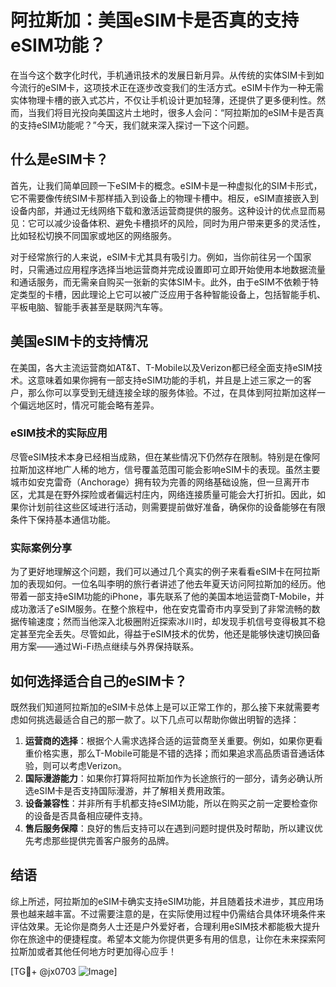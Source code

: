 # 阿拉斯加：美国eSIM卡是否真的支持eSIM功能？

在当今这个数字化时代，手机通讯技术的发展日新月异。从传统的实体SIM卡到如今流行的eSIM卡，这项技术正在逐步改变我们的生活方式。eSIM卡作为一种无需实体物理卡槽的嵌入式芯片，不仅让手机设计更加轻薄，还提供了更多便利性。然而，当我们将目光投向美国这片土地时，很多人会问：“阿拉斯加的eSIM卡是否真的支持eSIM功能呢？”今天，我们就来深入探讨一下这个问题。

## 什么是eSIM卡？

首先，让我们简单回顾一下eSIM卡的概念。eSIM卡是一种虚拟化的SIM卡形式，它不需要像传统SIM卡那样插入到设备上的物理卡槽中。相反，eSIM直接嵌入到设备内部，并通过无线网络下载和激活运营商提供的服务。这种设计的优点显而易见：它可以减少设备体积、避免卡槽损坏的风险，同时为用户带来更多的灵活性，比如轻松切换不同国家或地区的网络服务。

对于经常旅行的人来说，eSIM卡尤其具有吸引力。例如，当你前往另一个国家时，只需通过应用程序选择当地运营商并完成设置即可立即开始使用本地数据流量和通话服务，而无需亲自购买一张新的实体SIM卡。此外，由于eSIM不依赖于特定类型的卡槽，因此理论上它可以被广泛应用于各种智能设备上，包括智能手机、平板电脑、智能手表甚至是联网汽车等。

## 美国eSIM卡的支持情况

在美国，各大主流运营商如AT&T、T-Mobile以及Verizon都已经全面支持eSIM技术。这意味着如果你拥有一部支持eSIM功能的手机，并且是上述三家之一的客户，那么你可以享受到无缝连接全球的服务体验。不过，在具体到阿拉斯加这样一个偏远地区时，情况可能会略有差异。

### eSIM技术的实际应用

尽管eSIM技术本身已经相当成熟，但在某些情况下仍然存在限制。特别是在像阿拉斯加这样地广人稀的地方，信号覆盖范围可能会影响eSIM卡的表现。虽然主要城市如安克雷奇（Anchorage）拥有较为完善的网络基础设施，但一旦离开市区，尤其是在野外探险或者偏远村庄内，网络连接质量可能会大打折扣。因此，如果你计划前往这些区域进行活动，则需要提前做好准备，确保你的设备能够在有限条件下保持基本通信功能。

### 实际案例分享

为了更好地理解这个问题，我们可以通过几个真实的例子来看看eSIM卡在阿拉斯加的表现如何。一位名叫李明的旅行者讲述了他去年夏天访问阿拉斯加的经历。他带着一部支持eSIM功能的iPhone，事先联系了他的美国本地运营商T-Mobile，并成功激活了eSIM服务。在整个旅程中，他在安克雷奇市内享受到了非常流畅的数据传输速度；然而当他深入北极圈附近探索冰川时，却发现手机信号变得极其不稳定甚至完全丢失。尽管如此，得益于eSIM技术的优势，他还是能够快速切换回备用方案——通过Wi-Fi热点继续与外界保持联系。

## 如何选择适合自己的eSIM卡？

既然我们知道阿拉斯加的eSIM卡总体上是可以正常工作的，那么接下来就需要考虑如何挑选最适合自己的那一款了。以下几点可以帮助你做出明智的选择：

1. **运营商的选择**：根据个人需求选择合适的运营商至关重要。例如，如果你更看重价格实惠，那么T-Mobile可能是不错的选择；而如果追求高品质语音通话体验，则可以考虑Verizon。
2. **国际漫游能力**：如果你打算将阿拉斯加作为长途旅行的一部分，请务必确认所选eSIM卡是否支持国际漫游，并了解相关费用政策。
3. **设备兼容性**：并非所有手机都支持eSIM功能，所以在购买之前一定要检查你的设备是否具备相应硬件支持。
4. **售后服务保障**：良好的售后支持可以在遇到问题时提供及时帮助，所以建议优先考虑那些提供完善客户服务的品牌。

## 结语

综上所述，阿拉斯加的eSIM卡确实支持eSIM功能，并且随着技术进步，其应用场景也越来越丰富。不过需要注意的是，在实际使用过程中仍需结合具体环境条件来评估效果。无论你是商务人士还是户外爱好者，合理利用eSIM技术都能极大提升你在旅途中的便捷程度。希望本文能为你提供更多有用的信息，让你在未来探索阿拉斯加或者其他任何地方时更加得心应手！

[TG💪+ @jx0703 ![Image](https://github.com/user-attachments/assets/dbca1d08-cadb-493c-b0ec-ad6f7a83f270)]